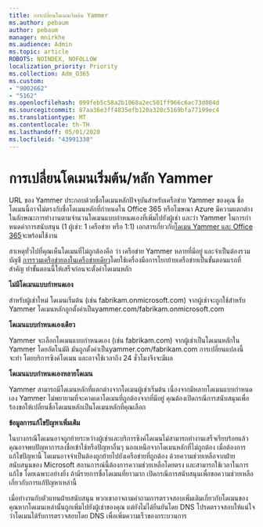 ```yaml
---
title: การเปลี่ยนโดเมนเริ่มต้น Yammer
ms.author: pebaum
author: pebaum
manager: mnirkhe
ms.audience: Admin
ms.topic: article
ROBOTS: NOINDEX, NOFOLLOW
localization_priority: Priority
ms.collection: Adm_O365
ms.custom:
- "9002662"
- "5162"
ms.openlocfilehash: 099feb5c58a2b1068a2ec501ff966c6ac73d804d
ms.sourcegitcommit: 87aa36e3ff4835efb120a320c5169bfa77199ec4
ms.translationtype: MT
ms.contentlocale: th-TH
ms.lasthandoff: 05/01/2020
ms.locfileid: "43991330"
---
```

# <a name="changing-the-defaultprimary-yammer-domain"></a>การเปลี่ยนโดเมนเริ่มต้น/หลัก Yammer

URL ของ Yammer ประกอบด้วยชื่อโดเมนหลักปัจจุบันสําหรับเครือข่าย Yammer ของคุณ ชื่อโดเมนนี้อาจไม่ตรงกับชื่อโดเมนหลักที่กําหนดใน Office 365 หรือโฆษณา Azure มีความแตกต่างในลักษณะการทํางานตามจํานวนโดเมนแบบกําหนดเองที่เพิ่มไปยังผู้เช่า และว่า Yammer ในการกําหนดค่าการสนับสนุน (1 ผู้เช่า: 1 เครือข่าย หรือ 1:1) เอกสารเกี่ยวกับ[โดเมน Yammer และ Office 365](https://docs.microsoft.com/yammer/configure-your-yammer-network/manage-yammer-domains)จะพร้อมใช้งาน

สาเหตุทั่วไปที่คุณเห็นโดเมนที่ไม่ถูกต้องคือ ว่า เครือข่าย Yammer หลายที่มีอยู่ และจําเป็นต้องรวมบัญชี [การรวมเครือข่ายลงในเครือข่ายเดียว](https://docs.microsoft.com/yammer/configure-your-yammer-network/consolidate-multiple-yammer-networks)โดยใช้เครื่องมือการโยกย้ายเครือข่ายเป็นขั้นตอนแรกที่สําคัญ ทําขั้นตอนนี้ให้เสร็จก่อนจะตั้งค่าโดเมนหลัก

**ไม่มีโดเมนแบบกําหนดเอง**

สําหรับผู้เช่าใหม่ โดเมนเริ่มต้น (เช่น fabrikam.onmicrosoft.com) จากผู้เช่าจะถูกใช้สําหรับ Yammer โดเมนหลักถูกตั้งค่าเป็นyammer.com/fabrikam.onmicrosoft.com

**โดเมนแบบกําหนดเองเดียว**

Yammer จะเลือกโดเมนแบบกําหนดเอง (เช่น fabrikam.com) จากผู้เช่าเป็นโดเมนหลักใน Yammer โดยอัตโนมัติ มันถูกตั้งค่าเป็นyammer.com/fabrikam.com การเปลี่ยนแปลงนี้จะทํา โดยบริการซิงค์โดเมน และอาจใช้เวลาถึง 24 ชั่วโมงจึงจะมีผล

**โดเมนแบบกําหนดเองหลายโดเมน**

Yammer สามารถมีโดเมนหลักที่แตกต่างจากโดเมนผู้เช่าเริ่มต้น เนื่องจากมีหลายโดเมนแบบกําหนดเอง Yammer ไม่พยายามที่จะคาดเดาโดเมนที่ถูกต้องจากที่มีอยู่ คุณต้องเปิดกรณีการสนับสนุนเพื่อร้องขอให้เปลี่ยนชื่อโดเมนหลักเป็นโดเมนหลักที่คุณเลือก

**ข้อมูลการแก้ไขปัญหาเพิ่มเติม**

ในบางกรณีโดเมนอาจถูกย้ายระหว่างผู้เช่าและบริการซิงค์โดเมนไม่สามารถทํางานเสร็จเรียบร้อยแล้ว คุณอาจพบปัญหาการลงชื่อเข้าใช้หรือปัญหาอื่นๆ นอกเหนือจากโดเมนหลักที่ไม่ถูกต้อง เมื่อต้องการแก้ไขปัญหานี้ โดเมนอาจจําเป็นต้องถูกย้ายไปยังเครือข่ายที่ถูกต้อง ด้วยความช่วยเหลือจากฝ่ายสนับสนุนของ Microsoft สถานการณ์นี้ต้องการความช่วยเหลือโดยตรง และสามารถใช้เวลาในการแก้ไข โดยเฉพาะอย่างยิ่ง ถ้ามีรายการชื่อโดเมนที่ยาวมาก เปิดกรณีการสนับสนุนเพื่อขอความช่วยเหลือเกี่ยวกับการแก้ปัญหาเหล่านี้

เมื่อทํางานกับตัวแทนฝ่ายสนับสนุน พวกเขาอาจถามคําถามการตรวจสอบเพิ่มเติมเกี่ยวกับโดเมนของคุณหากโดเมนเหล่านั้นถูกเพิ่มไปยังผู้เช่าของคุณ แต่ยังไม่ได้ยืนยันโดย DNS โปรดตรวจสอบให้แน่ใจว่าโดเมนได้รับการตรวจสอบโดย DNS เพื่อเพิ่มความเร็วของกระบวนการ
